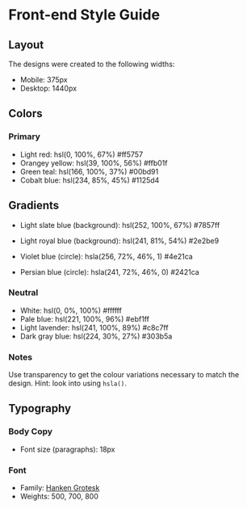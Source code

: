 # Front-end Style Guide

## Layout

The designs were created to the following widths:

- Mobile: 375px
- Desktop: 1440px

## Colors

### Primary

- Light red: hsl(0, 100%, 67%)  #ff5757
- Orangey yellow: hsl(39, 100%, 56%)  #ffb01f
- Green teal: hsl(166, 100%, 37%)  #00bd91
- Cobalt blue: hsl(234, 85%, 45%)  #1125d4
 
## Gradients

- Light slate blue (background): hsl(252, 100%, 67%)  #7857ff
- Light royal blue (background): hsl(241, 81%, 54%)  #2e2be9

- Violet blue (circle): hsla(256, 72%, 46%, 1) #4e21ca
- Persian blue (circle): hsla(241, 72%, 46%, 0) #2421ca



### Neutral

- White: hsl(0, 0%, 100%)  #ffffff
- Pale blue: hsl(221, 100%, 96%)  #ebf1ff
- Light lavender: hsl(241, 100%, 89%) #c8c7ff
- Dark gray blue: hsl(224, 30%, 27%)  #303b5a

### Notes

Use transparency to get the colour variations necessary to match the design. Hint: look into using `hsla()`.

## Typography

### Body Copy

- Font size (paragraphs): 18px

### Font

- Family: [Hanken Grotesk](https://fonts.google.com/specimen/Hanken+Grotesk)
- Weights: 500, 700, 800
